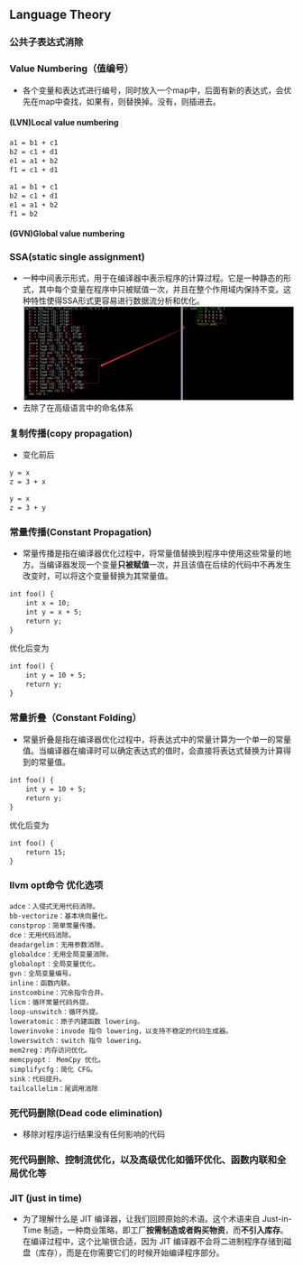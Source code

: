 ## Language Theory

### 公共子表达式消除

### Value Numbering（值编号）
* 各个变量和表达式进行编号，同时放入一个map中，后面有新的表达式，会优先在map中查找，如果有，则替换掉。没有，则插进去。
#### (LVN)Local value numbering 
```
a1 = b1 + c1
b2 = c1 + d1
e1 = a1 + b2
f1 = c1 + d1
```
```
a1 = b1 + c1
b2 = c1 + d1
e1 = a1 + b2
f1 = b2
```
#### (GVN)Global value numbering

### SSA(static single assignment)
* 一种中间表示形式，用于在编译器中表示程序的计算过程。它是一种静态的形式，其中每个变量在程序中只被赋值一次，并且在整个作用域内保持不变。这种特性使得SSA形式更容易进行数据流分析和优化。![SSA表现](./assets/image.png)
* 去除了在高级语言中的命名体系

### 复制传播(copy propagation)
* 变化前后
```
y = x
z = 3 + x
```
```
y = x
z = 3 + y
```

### 常量传播(Constant Propagation)
* 常量传播是指在编译器优化过程中，将常量值替换到程序中使用这些常量的地方。当编译器发现一个变量**只被赋值**一次，并且该值在后续的代码中不再发生改变时，可以将这个变量替换为其常量值。
```
int foo() {
    int x = 10;
    int y = x + 5;
    return y;
}
```
优化后变为
```
int foo() {
    int y = 10 + 5;
    return y;
}
```
### 常量折叠（Constant Folding）
* 常量折叠是指在编译器优化过程中，将表达式中的常量计算为一个单一的常量值。当编译器在编译时可以确定表达式的值时，会直接将表达式替换为计算得到的常量值。
```
int foo() {
    int y = 10 + 5;
    return y;
}
```
优化后变为
```
int foo() {
    return 15;
}
```
### llvm opt命令 优化选项
```
adce：入侵式无用代码消除。
bb-vectorize：基本块向量化。
constprop：简单常量传播。
dce：无用代码消除。
deadargelim：无用参数消除。
globaldce：无用全局变量消除。
globalopt：全局变量优化。
gvn：全局变量编号。
inline：函数内联。
instcombine：冗余指令合并。
licm：循环常量代码外提。
loop-unswitch：循环外提。
loweratomic：原子内建函数 lowering。
lowerinvoke：invode 指令 lowering，以支持不稳定的代码生成器。
lowerswitch：switch 指令 lowering。
mem2reg：内存访问优化。
memcpyopt： MemCpy 优化。
simplifycfg：简化 CFG。
sink：代码提升。
tailcallelim：尾调用消除
```

### 死代码删除(Dead code elimination)
* 移除对程序运行结果没有任何影响的代码

###  死代码删除、控制流优化，以及高级优化如循环优化、函数内联和全局优化等

### JIT (just in time)
* 为了理解什么是 JIT 编译器，让我们回顾原始的术语。这个术语来自 Just-in-Time 制造，一种商业策略，即工厂**按需制造或者购买物资**，而**不引入库存**。在编译过程中，这个比喻很合适，因为 JIT 编译器不会将二进制程序存储到磁盘（库存），而是在你需要它们的时候开始编译程序部分。